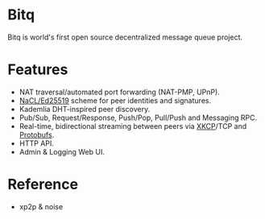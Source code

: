 # Bitq

Bitq is world's first open source decentralized message queue project.

# Features

- NAT traversal/automated port forwarding (NAT-PMP, UPnP).
- [NaCL/Ed25519](https://tweetnacl.cr.yp.to/) scheme for peer identities and
  signatures.
- Kademlia DHT-inspired peer discovery.
- Pub/Sub, Request/Response, Push/Pop, Pull/Push and Messaging RPC.
- Real-time, bidirectional streaming between peers via
  [XKCP](https://github.com/smcduck/xkcp)/TCP and
  [Protobufs](https://developers.google.com/protocol-buffers/).
- HTTP API.
- Admin & Logging Web UI.

# Reference

- xp2p & noise
